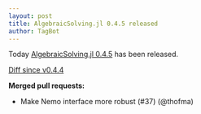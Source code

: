 ```yaml
---
layout: post
title: AlgebraicSolving.jl 0.4.5 released
author: TagBot
---
```


Today [AlgebraicSolving.jl 0.4.5](https://github.com/algebraic-solving/AlgebraicSolving.jl/releases/tag/v0.4.5) has
been released.

[Diff since v0.4.4](https://github.com/algebraic-solving/AlgebraicSolving.jl/compare/v0.4.4...v0.4.5)


**Merged pull requests:**
- Make Nemo interface more robust (#37) (@thofma)
